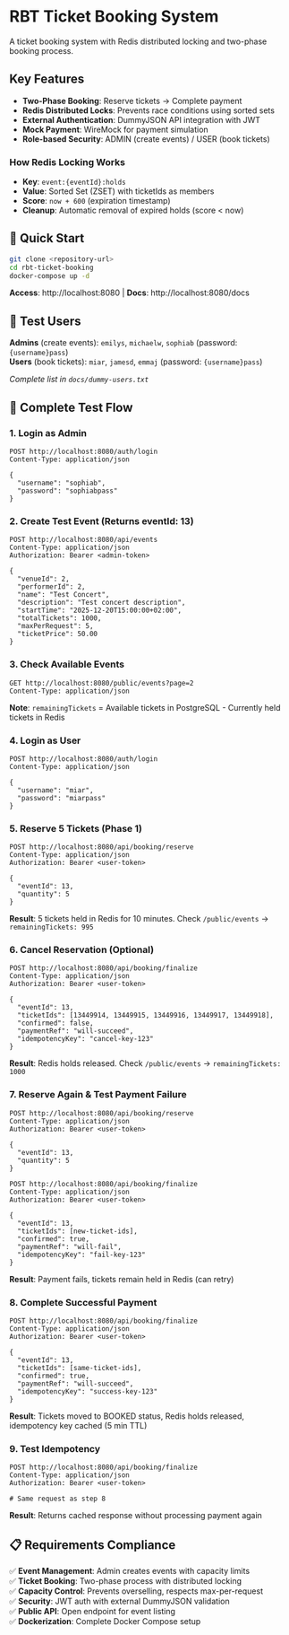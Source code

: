 # RBT Ticket Booking System

A ticket booking system with Redis distributed locking and two-phase booking process.

## Key Features

- **Two-Phase Booking**: Reserve tickets → Complete payment
- **Redis Distributed Locks**: Prevents race conditions using sorted sets
- **External Authentication**: DummyJSON API integration with JWT
- **Mock Payment**: WireMock for payment simulation
- **Role-based Security**: ADMIN (create events) / USER (book tickets)

### How Redis Locking Works

- **Key**: `event:{eventId}:holds` 
- **Value**: Sorted Set (ZSET) with ticketIds as members
- **Score**: `now + 600` (expiration timestamp)
- **Cleanup**: Automatic removal of expired holds (score < now)

## 🚀 Quick Start

```bash
git clone <repository-url>
cd rbt-ticket-booking
docker-compose up -d
```

**Access**: http://localhost:8080 | **Docs**: http://localhost:8080/docs

## 👥 Test Users

**Admins** (create events): `emilys`, `michaelw`, `sophiab` (password: `{username}pass`)  
**Users** (book tickets): `miar`, `jamesd`, `emmaj` (password: `{username}pass`)

*Complete list in `docs/dummy-users.txt`*

## 🧪 Complete Test Flow

### 1. Login as Admin
```http
POST http://localhost:8080/auth/login
Content-Type: application/json

{
  "username": "sophiab",
  "password": "sophiabpass"
}
```

### 2. Create Test Event (Returns eventId: 13)
```http
POST http://localhost:8080/api/events
Content-Type: application/json
Authorization: Bearer <admin-token>

{
  "venueId": 2,
  "performerId": 2,
  "name": "Test Concert",
  "description": "Test concert description", 
  "startTime": "2025-12-20T15:00:00+02:00",
  "totalTickets": 1000,
  "maxPerRequest": 5,
  "ticketPrice": 50.00
}
```

### 3. Check Available Events
```http
GET http://localhost:8080/public/events?page=2
Content-Type: application/json
```
**Note**: `remainingTickets` = Available tickets in PostgreSQL - Currently held tickets in Redis

### 4. Login as User
```http
POST http://localhost:8080/auth/login
Content-Type: application/json

{
  "username": "miar", 
  "password": "miarpass"
}
```

### 5. Reserve 5 Tickets (Phase 1)
```http
POST http://localhost:8080/api/booking/reserve
Content-Type: application/json
Authorization: Bearer <user-token>

{
  "eventId": 13,
  "quantity": 5
}
```
**Result**: 5 tickets held in Redis for 10 minutes. Check `/public/events` → `remainingTickets: 995`

### 6. Cancel Reservation (Optional)
```http
POST http://localhost:8080/api/booking/finalize
Content-Type: application/json
Authorization: Bearer <user-token>

{
  "eventId": 13,
  "ticketIds": [13449914, 13449915, 13449916, 13449917, 13449918],
  "confirmed": false,
  "paymentRef": "will-succeed",
  "idempotencyKey": "cancel-key-123"
}
```
**Result**: Redis holds released. Check `/public/events` → `remainingTickets: 1000`

### 7. Reserve Again & Test Payment Failure
```http
POST http://localhost:8080/api/booking/reserve
Content-Type: application/json
Authorization: Bearer <user-token>

{
  "eventId": 13,
  "quantity": 5
}

POST http://localhost:8080/api/booking/finalize
Content-Type: application/json
Authorization: Bearer <user-token>

{
  "eventId": 13,
  "ticketIds": [new-ticket-ids],
  "confirmed": true,
  "paymentRef": "will-fail",
  "idempotencyKey": "fail-key-123"
}
```
**Result**: Payment fails, tickets remain held in Redis (can retry)

### 8. Complete Successful Payment
```http
POST http://localhost:8080/api/booking/finalize
Content-Type: application/json
Authorization: Bearer <user-token>

{
  "eventId": 13,
  "ticketIds": [same-ticket-ids],
  "confirmed": true,
  "paymentRef": "will-succeed", 
  "idempotencyKey": "success-key-123"
}
```
**Result**: Tickets moved to BOOKED status, Redis holds released, idempotency key cached (5 min TTL)

### 9. Test Idempotency
```http
POST http://localhost:8080/api/booking/finalize
Content-Type: application/json
Authorization: Bearer <user-token>

# Same request as step 8
```
**Result**: Returns cached response without processing payment again

## 📋 Requirements Compliance

✅ **Event Management**: Admin creates events with capacity limits  
✅ **Ticket Booking**: Two-phase process with distributed locking  
✅ **Capacity Control**: Prevents overselling, respects max-per-request  
✅ **Security**: JWT auth with external DummyJSON validation  
✅ **Public API**: Open endpoint for event listing  
✅ **Dockerization**: Complete Docker Compose setup
